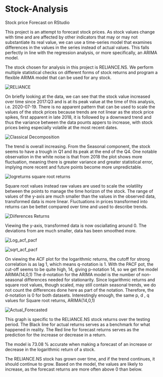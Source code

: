 # Stock-Analysis
Stock price Forecast on RStudio

This project is an attempt to forecast stock prices.
As stock values change with time and are affected by other indicators that may or may not substantiate its real value, we can use a time-series model that examines differences in the values in the series instead of actual values. This falls perfectly in line with the regression analysis, or more specifically, an ARIMA model.

The stock chosen for analysis in this project is RELIANCE.NS.
We perform multiple statistical checks on different forms of stock returns and program a flexible ARIMA model that can be used for any stock.

![RELIANCE](https://user-images.githubusercontent.com/51287188/112314715-578e6200-8ccf-11eb-9b78-4235b93d2ea6.png)

On briefly looking at the data, we can see that the stock value increased over time since 2017:Q3 and is at its peak value at the time of this analysis, i.e. 2020-07-19. There is no apparent pattern that can be used to scale the values of the stock prices because trends are not linear as the stock price spikes, first apparent in late 2018, it is followed by a downward trend and thus the variance  between the data pounts appers to increase, with stock prices being especially volatile at the most recent dates.

![Classical Decomposition](https://user-images.githubusercontent.com/51287188/112314891-8dcbe180-8ccf-11eb-847e-1ddd5143a939.png)

The trend is overall increasing. From the Seasonal component, the stock seems to have a trough in Q1 and its peak at the end of the Q4. One notable observation in the white noise is that from 2018 the plot shows more fluctuation, meaning there is greater variance and greater statistical error, implying more recent and future points become more unpredictable.

![logreturns   square root returns](https://user-images.githubusercontent.com/51287188/112314999-a89e5600-8ccf-11eb-80e7-7b309097b555.png)

Square root values instead raw values are used to scale the volatility between the points to manage the time horizon of the stock.
The range of values of the y-axis are much smaller than the values in the observed data, transformed data is more linear.
Fluctuations in prices transformed into returns can be bettet compared over time and used to describe trends.

![Diiferences Returns](https://user-images.githubusercontent.com/51287188/112315043-b6ec7200-8ccf-11eb-91e5-14af07708c69.png)

Viewing the y-axis, transformed data is now osciallating around 0. The deviations from are much smaller, data has been smoothed more.

![Log_acf_pacf](https://user-images.githubusercontent.com/51287188/112315440-282c2500-8cd0-11eb-9a2d-b89c5ecd51ac.png)

![sqrt_acf_pacf](https://user-images.githubusercontent.com/51287188/112315077-bfdd4380-8ccf-11eb-8eca-681d4e9014a2.png)

On viewing the ACF plot for the logarithmic returns, the cutoff for strong correlation is as lag 1, which means q-notation is 1.
With the PACF pot, the cut-off seems to be quite high, 14, giving p-notation 14, so we get the model ARIMA(14,0,1)
The d-notation for the ARIMA model is the number of non-seasonal differences needed for stationarity.
Since logarithmic returns and square root values, though scaled, may still contain seasonal trends, we do not count the differences done here as part of the notation. Therefore, the d-notation is 0 for both datasets.
Interestingly enough, the same p, d , q values for Square root returns, ARIMA(14,0,1)

![Actual_Forecasted](https://user-images.githubusercontent.com/51287188/112315084-c1a70700-8ccf-11eb-834f-5974adc245f6.png)

This graph is specific to the RELIANCE.NS stock returns over the testing period. The Black line for actual returns 
serves as a benchmark for what happened in reality. The Red line for forecast returns serves as the prediction for the 
increase or decrease in a return.

The model is 73.08 % accurate when making a forecast of an increase or decrease in the logarithmic return of a stock.

The RELIANCE.NS stock has grown over time, and if the trend continues, it should continue to grow. Based on the model, the values are likely to increase,
as the forecast returns are more often above 0 than below.
